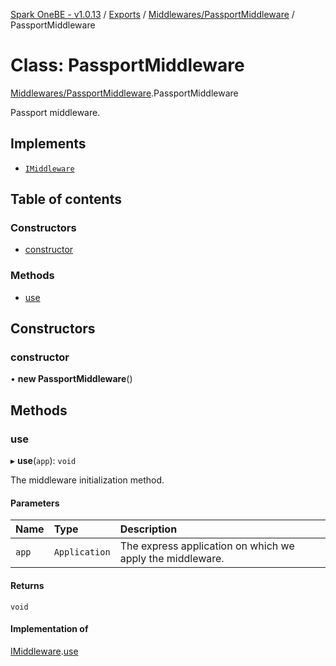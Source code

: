 [Spark OneBE - v1.0.13](../README.md) / [Exports](../modules.md) / [Middlewares/PassportMiddleware](../modules/Middlewares_PassportMiddleware.md) / PassportMiddleware

# Class: PassportMiddleware

[Middlewares/PassportMiddleware](../modules/Middlewares_PassportMiddleware.md).PassportMiddleware

Passport middleware.

## Implements

- [`IMiddleware`](../interfaces/Middlewares_IMiddleware.IMiddleware.md)

## Table of contents

### Constructors

- [constructor](Middlewares_PassportMiddleware.PassportMiddleware.md#constructor)

### Methods

- [use](Middlewares_PassportMiddleware.PassportMiddleware.md#use)

## Constructors

### constructor

• **new PassportMiddleware**()

## Methods

### use

▸ **use**(`app`): `void`

The middleware initialization method.

#### Parameters

| Name | Type | Description |
| :------ | :------ | :------ |
| `app` | `Application` | The express application on which we apply the middleware. |

#### Returns

`void`

#### Implementation of

[IMiddleware](../interfaces/Middlewares_IMiddleware.IMiddleware.md).[use](../interfaces/Middlewares_IMiddleware.IMiddleware.md#use)
